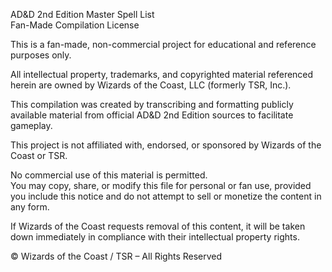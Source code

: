 AD&D 2nd Edition Master Spell List  
Fan-Made Compilation License  

This is a fan-made, non-commercial project for educational and reference purposes only.

All intellectual property, trademarks, and copyrighted material referenced herein are owned by 
Wizards of the Coast, LLC (formerly TSR, Inc.).  

This compilation was created by transcribing and formatting publicly available material from 
official AD&D 2nd Edition sources to facilitate gameplay.  

This project is not affiliated with, endorsed, or sponsored by Wizards of the Coast or TSR.  

No commercial use of this material is permitted.  
You may copy, share, or modify this file for personal or fan use, provided you include this 
notice and do not attempt to sell or monetize the content in any form.

If Wizards of the Coast requests removal of this content, it will be taken down immediately 
in compliance with their intellectual property rights.

© Wizards of the Coast / TSR – All Rights Reserved

